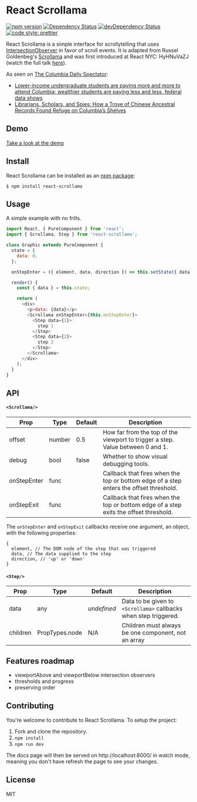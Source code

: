 # React Scrollama

[![npm version](https://badge.fury.io/js/react-scrollama.svg)](https://badge.fury.io/js/react-scrollama)
[![Dependency Status](https://david-dm.org/jsonkao/react-scrollama.svg)](https://david-dm.org/jsonkao/react-scrollama)
[![devDependency Status](https://david-dm.org/jsonkao/react-scrollama/dev-status.svg)](https://david-dm.org/jsonkao/react-scrollama?type=dev)
[![code style: prettier](https://img.shields.io/badge/code_style-prettier-ff69b4.svg?style=flat-square)](https://github.com/prettier/prettier)

React Scrollama is a simple interface for scrollytelling that uses [IntersectionObserver](https://developer.mozilla.org/docs/Web/API/Intersection_Observer_API) in favor of scroll events. It is adapted from Russel Goldenbeg's [Scrollama](https://github.com/russellgoldenberg/scrollama/) and was first introduced at React NYC: HyHNuVaZJ (watch the full talk [here](https://www.youtube.com/watch?v=zR_LDPLMUvE)).

As seen on [The Columbia Daily Spectator](columbiaspectator.com):
- [Lower-income undergraduate students are paying more and more to attend Columbia; wealthier students are paying less and less, federal data shows](https://www.columbiaspectator.com/news/net-price-inequity/)
- [Librarians, Scholars, and Spies: How a Trove of Chinese Ancestral Records Found Refuge on Columbia’s Shelves](https://www.columbiaspectator.com/eye/2019/03/26/genealogy/)

## Demo

[Take a look at the demo](https://jsonkao.github.io/react-scrollama/)

## Install

React Scrollama can be installed as an [npm package](https://www.npmjs.com/package/react-scrollama):
```
$ npm install react-scrollama
```

## Usage

A simple example with no frills.

```js
import React, { PureComponent } from 'react';
import { Scrollama, Step } from 'react-scrollama';

class Graphic extends PureComponent {
  state = {
    data: 0,
  };

  onStepEnter = ({ element, data, direction }) => this.setState({ data });

  render() {
    const { data } = this.state;

    return (
      <div>
        <p>data: {data}</p>
        <Scrollama onStepEnter={this.onStepEnter}>
          <Step data={1}>
            step 1
          </Step>
          <Step data={2}>
            step 2
          </Step>
        </Scrollama>
      </div>
    );
  }
}
```

## API

#### `<Scrollama/>`

| Prop        | Type   | Default | Description                                                                            |
|-------------|--------|---------|----------------------------------------------------------------------------------------|
| offset      | number | 0.5     | How far from the top of the viewport to trigger a step. Value between 0 and 1.         |
| debug       | bool   | false   | Whether to show visual debugging tools.                                                |
| onStepEnter | func   |         | Callback that fires when the top or bottom edge of a step enters the offset threshold. |
| onStepExit  | func   |         | Callback that fires when the top or bottom edge of a step exits the offset threshold.  |

The `onStepEnter` and `onStepExit` callbacks receive one argument, an object, with the following properties:

```
{
  element, // The DOM node of the step that was triggered
  data, // The data supplied to the step
  direction, // 'up' or 'down'
}
```

#### `<Step/>`

| Prop     | Type           | Default     | Description                                                      |
|----------|----------------|-------------|------------------------------------------------------------------|
| data     | any            | _undefined_ | Data to be given to `<Scrollama>` callbacks when step triggered. |
| children | PropTypes.node |    N/A      | Children must always be one component, not an array

## Features roadmap

* viewportAbove and viewportBelow intersection observers
* thresholds and progress
* preserving order

## Contributing

You're welcome to contribute to React Scrollama. To setup the project:
1. Fork and clone the repository.
2. `npm install`
3. `npm run dev`

The docs page will then be served on http://localhost:8000/ in watch mode, meaning you don't have refresh the page to see your changes.

## License

MIT
